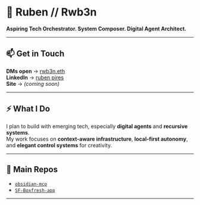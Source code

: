 # 🧬 Ruben // Rwb3n  

**Aspiring Tech Orchestrator. System Composer. Digital Agent Architect.**  

---
## 📫 Get in Touch  

**DMs open** → [rwb3n.eth](https://warpcast.com/rwb3n.eth)  
**LinkedIn** → [ruben pires](https://www.linkedin.com/in/ruben-pires-5a967a273/)  
**Site** → _(coming soon)_

---
## ⚡️ What I Do  

I plan to build with emerging tech, especially **digital agents** and **recursive systems**.  
My work focuses on **context-aware infrastructure**, **local-first autonomy**, and **elegant control systems** for creativity.


---
## 🔗 Main Repos  

- [`obsidian-mcp`](https://github.com/Rwb3n/obsidian-mcp)  
- [`SF-Boxfresh-app`](https://github.com/Rwb3n/SF-Boxfresh-app)

---

